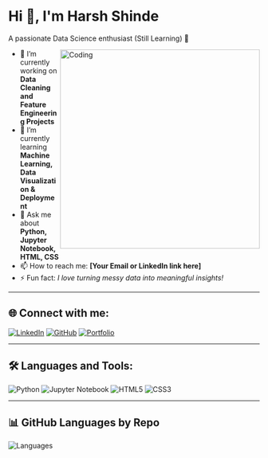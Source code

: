 # Hi 👋, I'm Harsh Shinde

A passionate Data Science enthusiast (Still Learning) 🚀

<img align="right" alt="Coding" width="400" src="https://cdn.dribbble.com/users/1162077/screenshots/3848914/programmer.gif">

- 🔭 I’m currently working on **Data Cleaning and Feature Engineering Projects**
- 🌱 I’m currently learning **Machine Learning, Data Visualization & Deployment**
- 💬 Ask me about **Python, Jupyter Notebook, HTML, CSS**
- 📫 How to reach me: **[Your Email or LinkedIn link here]**
- ⚡ Fun fact: *I love turning messy data into meaningful insights!*

---

## 🌐 Connect with me:
[![LinkedIn](https://img.shields.io/badge/LinkedIn-%230077B5.svg?logo=linkedin&logoColor=white)](https://www.linkedin.com/in/your-profile)
[![GitHub](https://img.shields.io/badge/GitHub-%23121011.svg?logo=github&logoColor=white)](https://github.com/your-username)
[![Portfolio](https://img.shields.io/badge/Portfolio-%23FF5722.svg?logo=google-chrome&logoColor=white)](https://your-portfolio-link)

---

## 🛠️ Languages and Tools:
![Python](https://img.shields.io/badge/Python-3776AB?logo=python&logoColor=white)
![Jupyter Notebook](https://img.shields.io/badge/Jupyter-F37626?logo=jupyter&logoColor=white)
![HTML5](https://img.shields.io/badge/HTML5-E34F26?logo=html5&logoColor=white)
![CSS3](https://img.shields.io/badge/CSS3-1572B6?logo=css3&logoColor=white)

---

## 📊 GitHub Languages by Repo
![Languages](https://your-generated-pie-chart-link.png)

